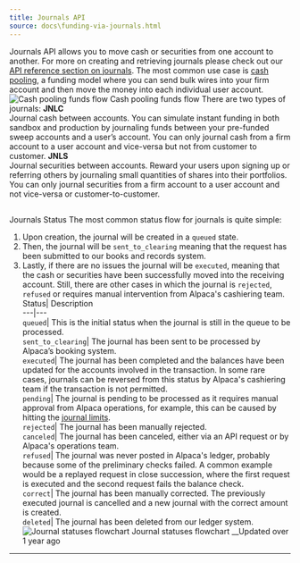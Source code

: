 ```yaml
---
title: Journals API
source: docs\funding-via-journals.html
---
```


Journals API allows you to move cash or securities from one account to another.
For more on creating and retrieving journals please check out our [API reference section on journals](..-reference-createjournal.md).
The most common use case is [cash pooling](funding-accounts.html-cash-pooling.md), a funding model where you can send bulk wires into your firm account and then move the money into each individual user account. 
![Cash pooling funds flow](https://files.readme.io/c5b61f3-image.png)
Cash pooling funds flow
There are two types of journals:
**JNLC**  
Journal cash between accounts. You can simulate instant funding in both sandbox and production by journaling funds between your pre-funded sweep accounts and a user’s account.
You can only journal cash from a firm account to a user account and vice-versa but not from customer to customer.
**JNLS**  
Journal securities between accounts. Reward your users upon signing up or referring others by journaling small quantities of shares into their portfolios.
You can only journal securities from a firm account to a user account and not vice-versa or customer-to-customer.
## 
Journals Status
[](funding-via-journals.html#journals-status)
The most common status flow for journals is quite simple:
1. Upon creation, the journal will be created in a `queued` state.
2. Then, the journal will be `sent_to_clearing` meaning that the request has been submitted to our books and records system.
3. Lastly, if there are no issues the journal will be `executed`, meaning that the cash or securities have been successfully moved into the receiving account. 
Still, there are other cases in which the journal is `rejected`, `refused` or requires manual intervention from Alpaca's cashiering team. 
Status| Description  
---|---  
`queued`| This is the initial status when the journal is still in the queue to be processed.  
`sent_to_clearing`| The journal has been sent to be processed by Alpaca’s booking system.  
`executed`| The journal has been completed and the balances have been updated for the accounts involved in the transaction. In some rare cases, journals can be reversed from this status by Alpaca's cashiering team if the transaction is not permitted.  
`pending`| The journal is pending to be processed as it requires manual approval from Alpaca operations, for example, this can be caused by hitting the [journal limits](..-edit-broker-api-faq.md).  
`rejected`| The journal has been manually rejected.  
`canceled`| The journal has been canceled, either via an API request or by Alpaca's operations team.  
`refused`| The journal was never posted in Alpaca's ledger, probably because some of the preliminary checks failed. A common example would be a replayed request in close succession, where the first request is executed and the second request fails the balance check.  
`correct`| The journal has been manually corrected. The previously executed journal is cancelled and a new journal with the correct amount is created.  
`deleted`| The journal has been deleted from our ledger system.  
![Journal statuses flowchart](https://files.readme.io/8b024b3-image.png)
Journal statuses flowchart
__Updated over 1 year ago
* * *
